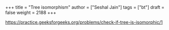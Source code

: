 +++
title = "Tree isomorphism"
author = ["Seshal Jain"]
tags = ["bt"]
draft = false
weight = 2188
+++

<https://practice.geeksforgeeks.org/problems/check-if-tree-is-isomorphic/1>
